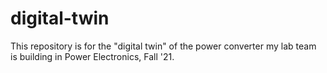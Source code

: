 # digital-twin
This repository is for the "digital twin" of the power converter my lab team is building in Power Electronics, Fall '21.
